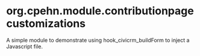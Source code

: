 # org.cpehn.module.contributionpagecustomizations
A simple module to demonstrate using hook_civicrm_buildForm to inject a Javascript file.
